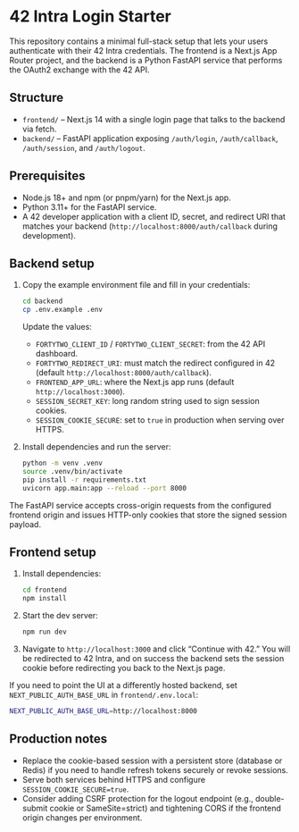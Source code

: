 # 42 Intra Login Starter

This repository contains a minimal full-stack setup that lets your users authenticate with their 42 Intra credentials. The frontend is a Next.js App Router project, and the backend is a Python FastAPI service that performs the OAuth2 exchange with the 42 API.

## Structure

- `frontend/` – Next.js 14 with a single login page that talks to the backend via fetch.
- `backend/` – FastAPI application exposing `/auth/login`, `/auth/callback`, `/auth/session`, and `/auth/logout`.

## Prerequisites

- Node.js 18+ and npm (or pnpm/yarn) for the Next.js app.
- Python 3.11+ for the FastAPI service.
- A 42 developer application with a client ID, secret, and redirect URI that matches your backend (`http://localhost:8000/auth/callback` during development).

## Backend setup

1. Copy the example environment file and fill in your credentials:

   ```bash
   cd backend
   cp .env.example .env
   ```

   Update the values:

   - `FORTYTWO_CLIENT_ID` / `FORTYTWO_CLIENT_SECRET`: from the 42 API dashboard.
   - `FORTYTWO_REDIRECT_URI`: must match the redirect configured in 42 (default `http://localhost:8000/auth/callback`).
   - `FRONTEND_APP_URL`: where the Next.js app runs (default `http://localhost:3000`).
   - `SESSION_SECRET_KEY`: long random string used to sign session cookies.
   - `SESSION_COOKIE_SECURE`: set to `true` in production when serving over HTTPS.

2. Install dependencies and run the server:

   ```bash
   python -m venv .venv
   source .venv/bin/activate
   pip install -r requirements.txt
   uvicorn app.main:app --reload --port 8000
   ```

The FastAPI service accepts cross-origin requests from the configured frontend origin and issues HTTP-only cookies that store the signed session payload.

## Frontend setup

1. Install dependencies:

   ```bash
   cd frontend
   npm install
   ```

2. Start the dev server:

   ```bash
   npm run dev
   ```

3. Navigate to `http://localhost:3000` and click “Continue with 42.” You will be redirected to 42 Intra, and on success the backend sets the session cookie before redirecting you back to the Next.js page.

If you need to point the UI at a differently hosted backend, set `NEXT_PUBLIC_AUTH_BASE_URL` in `frontend/.env.local`:

```bash
NEXT_PUBLIC_AUTH_BASE_URL=http://localhost:8000
```

## Production notes

- Replace the cookie-based session with a persistent store (database or Redis) if you need to handle refresh tokens securely or revoke sessions.
- Serve both services behind HTTPS and configure `SESSION_COOKIE_SECURE=true`.
- Consider adding CSRF protection for the logout endpoint (e.g., double-submit cookie or SameSite=strict) and tightening CORS if the frontend origin changes per environment.
